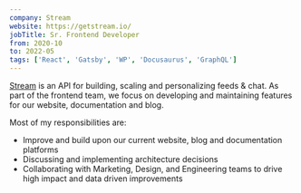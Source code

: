 ```yaml
---
company: Stream
website: https://getstream.io/
jobTitle: Sr. Frontend Developer
from: 2020-10
to: 2022-05
tags: ['React', 'Gatsby', 'WP', 'Docusaurus', 'GraphQL']
---
```


[Stream](https://getstream.io/) is an API for building, scaling and personalizing feeds & chat. As part of the frontend team, we focus on developing and maintaining features for our website, documentation and blog.

Most of my responsibilities are:

- Improve and build upon our current website, blog and documentation platforms
- Discussing and implementing architecture decisions
- Collaborating with Marketing, Design, and Engineering teams to drive high impact and data driven improvements
